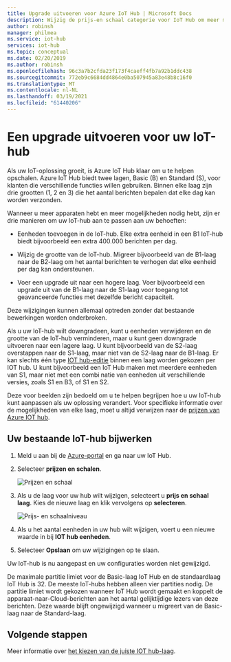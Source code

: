 ```yaml
---
title: Upgrade uitvoeren voor Azure IoT Hub | Microsoft Docs
description: Wijzig de prijs-en schaal categorie voor IoT Hub om meer mogelijkheden voor berichten en het beheer van apparaten te krijgen.
author: robinsh
manager: philmea
ms.service: iot-hub
services: iot-hub
ms.topic: conceptual
ms.date: 02/20/2019
ms.author: robinsh
ms.openlocfilehash: 96c3a7b2cfda23f173f4caeff4fb7a92b1ddc438
ms.sourcegitcommit: 772eb9c6684dd4864e0ba507945a83e48b8c16f0
ms.translationtype: MT
ms.contentlocale: nl-NL
ms.lasthandoff: 03/19/2021
ms.locfileid: "61440206"
---
```

# <a name="how-to-upgrade-your-iot-hub"></a>Een upgrade uitvoeren voor uw IoT-hub

Als uw IoT-oplossing groeit, is Azure IoT Hub klaar om u te helpen opschalen. Azure IoT Hub biedt twee lagen, Basic (B) en Standard (S), voor klanten die verschillende functies willen gebruiken. Binnen elke laag zijn drie grootten (1, 2 en 3) die het aantal berichten bepalen dat elke dag kan worden verzonden.

Wanneer u meer apparaten hebt en meer mogelijkheden nodig hebt, zijn er drie manieren om uw IoT-hub aan te passen aan uw behoeften:

* Eenheden toevoegen in de IoT-hub. Elke extra eenheid in een B1 IoT-hub biedt bijvoorbeeld een extra 400.000 berichten per dag.

* Wijzig de grootte van de IoT-hub. Migreer bijvoorbeeld van de B1-laag naar de B2-laag om het aantal berichten te verhogen dat elke eenheid per dag kan ondersteunen.

* Voer een upgrade uit naar een hogere laag. Voer bijvoorbeeld een upgrade uit van de B1-laag naar de S1-laag voor toegang tot geavanceerde functies met dezelfde bericht capaciteit.

Deze wijzigingen kunnen allemaal optreden zonder dat bestaande bewerkingen worden onderbroken.

Als u uw IoT-hub wilt downgradeen, kunt u eenheden verwijderen en de grootte van de IoT-hub verminderen, maar u kunt geen downgrade uitvoeren naar een lagere laag. U kunt bijvoorbeeld van de S2-laag overstappen naar de S1-laag, maar niet van de S2-laag naar de B1-laag. Er kan slechts één type [IOT hub-editie](https://azure.microsoft.com/pricing/details/iot-hub/) binnen een laag worden gekozen per IOT hub. U kunt bijvoorbeeld een IoT Hub maken met meerdere eenheden van S1, maar niet met een combi natie van eenheden uit verschillende versies, zoals S1 en B3, of S1 en S2.

Deze voor beelden zijn bedoeld om u te helpen begrijpen hoe u uw IoT-hub kunt aanpassen als uw oplossing verandert. Voor specifieke informatie over de mogelijkheden van elke laag, moet u altijd verwijzen naar de [prijzen van Azure IOT hub](https://azure.microsoft.com/pricing/details/iot-hub/).

## <a name="upgrade-your-existing-iot-hub"></a>Uw bestaande IoT-hub bijwerken

1. Meld u aan bij de [Azure-portal](https://portal.azure.com/) en ga naar uw IoT Hub.

2. Selecteer **prijzen en schalen**.

   ![Prijzen en schaal](./media/iot-hub-upgrade/pricing-scale.png)

3. Als u de laag voor uw hub wilt wijzigen, selecteert u **prijs en schaal laag**. Kies de nieuwe laag en klik vervolgens op **selecteren**.

   ![Prijs- en schaalniveau](./media/iot-hub-upgrade/select-tier.png)

4. Als u het aantal eenheden in uw hub wilt wijzigen, voert u een nieuwe waarde in bij **IOT hub eenheden**.

5. Selecteer **Opslaan** om uw wijzigingen op te slaan.

Uw IoT-hub is nu aangepast en uw configuraties worden niet gewijzigd.

De maximale partitie limiet voor de Basic-laag IoT Hub en de standaardlaag IoT Hub is 32. De meeste IoT-hubs hebben alleen vier partities nodig. De partitie limiet wordt gekozen wanneer IoT Hub wordt gemaakt en koppelt de apparaat-naar-Cloud-berichten aan het aantal gelijktijdige lezers van deze berichten. Deze waarde blijft ongewijzigd wanneer u migreert van de Basic-laag naar de Standard-laag.

## <a name="next-steps"></a>Volgende stappen

Meer informatie over [het kiezen van de juiste IOT hub-laag](iot-hub-scaling.md).